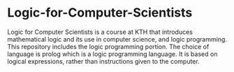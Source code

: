 # Logic-for-Computer-Scientists
Logic for Computer Scientists is a course at KTH that introduces mathematical logic and its use in computer science, and logic programming. This 
repository includes the logic programming portion. The choice of language is prolog which is a logic programming language. It is based on logical
expressions, rather than instructions given to the computer. 
